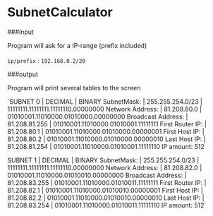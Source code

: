 # SubnetCalculator
###input

Program will ask for a IP-range (prefix included)\
\
`ip/prefix` : `192.168.0.2/20`

###output

Program will print several tables to the screen

`SUBNET 0             | DECIMAL              | BINARY 
SubnetMask:          | 255.255.254.0/23     | 11111111.11111111.11111110.00000000
Network Address:     | 81.208.80.0          | 01010001.11010000.01010000.00000000
Broadcast Address:   | 81.208.81.255        | 01010001.11010000.01010001.11111111
First Router IP:     | 81.208.80.1          | 01010001.11010000.01010000.00000001
First Host IP:       | 81.208.80.2          | 01010001.11010000.01010000.00000010
Last Host IP:        | 81.208.81.254        | 01010001.11010000.01010001.11111110
IP amount: 512

SUBNET 1             | DECIMAL              | BINARY 
SubnetMask:          | 255.255.254.0/23     | 11111111.11111111.11111110.00000000
Network Address:     | 81.208.82.0          | 01010001.11010000.01010010.00000000
Broadcast Address:   | 81.208.83.255        | 01010001.11010000.01010011.11111111
First Router IP:     | 81.208.82.1          | 01010001.11010000.01010010.00000001
First Host IP:       | 81.208.82.2          | 01010001.11010000.01010010.00000010
Last Host IP:        | 81.208.83.254        | 01010001.11010000.01010011.11111110
IP amount: 512`
